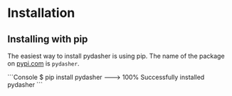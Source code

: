 <!--
   Copyright 2021 Modelyst LLC

   Licensed under the Apache License, Version 2.0 (the "License");
   you may not use this file except in compliance with the License.
   You may obtain a copy of the License at

       http://www.apache.org/licenses/LICENSE-2.0

   Unless required by applicable law or agreed to in writing, software
   distributed under the License is distributed on an "AS IS" BASIS,
   WITHOUT WARRANTIES OR CONDITIONS OF ANY KIND, either express or implied.
   See the License for the specific language governing permissions and
   limitations under the License.
 -->

# Installation

## Installing with pip

The easiest way to install pydasher is using pip. The name of the package on [pypi.com](https://pypi.org/project/pydasher/) is `pydasher`.

<div class="termy">
```Console
$ pip install pydasher
---> 100%
Successfully installed pydasher
```
</div>
